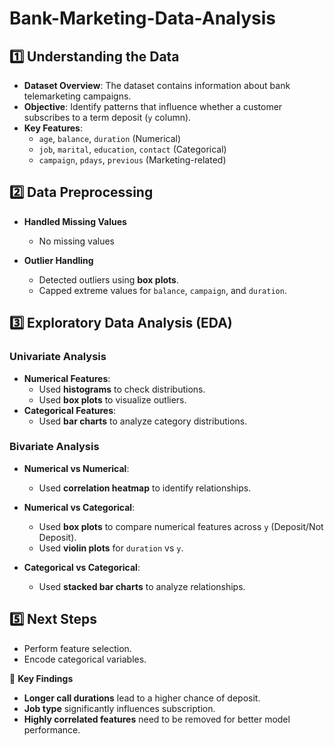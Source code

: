 # Bank-Marketing-Data-Analysis

## 1️⃣ Understanding the Data
- **Dataset Overview**: The dataset contains information about bank telemarketing campaigns.
- **Objective**: Identify patterns that influence whether a customer subscribes to a term deposit (`y` column).
- **Key Features**:
  - `age`, `balance`, `duration` (Numerical)
  - `job`, `marital`, `education`, `contact` (Categorical)
  - `campaign`, `pdays`, `previous` (Marketing-related)
  
## 2️⃣ Data Preprocessing
- **Handled Missing Values**
  - No missing values
  
- **Outlier Handling**
  - Detected outliers using **box plots**.
  - Capped extreme values for `balance`, `campaign`, and `duration`.
  
## 3️⃣ Exploratory Data Analysis (EDA)

### **Univariate Analysis**
- **Numerical Features**:
  - Used **histograms** to check distributions.
  - Used **box plots** to visualize outliers.
- **Categorical Features**:
  - Used **bar charts** to analyze category distributions.
 
### **Bivariate Analysis**
- **Numerical vs Numerical**:
  - Used **correlation heatmap** to identify relationships.
  
- **Numerical vs Categorical**:
  - Used **box plots** to compare numerical features across `y` (Deposit/Not Deposit).
  - Used **violin plots** for `duration` vs `y`.
  
- **Categorical vs Categorical**:
  - Used **stacked bar charts** to analyze relationships.

## 5️⃣ Next Steps
- Perform feature selection.
- Encode categorical variables.

📌 **Key Findings**
- **Longer call durations** lead to a higher chance of deposit.
- **Job type** significantly influences subscription.
- **Highly correlated features** need to be removed for better model performance.
